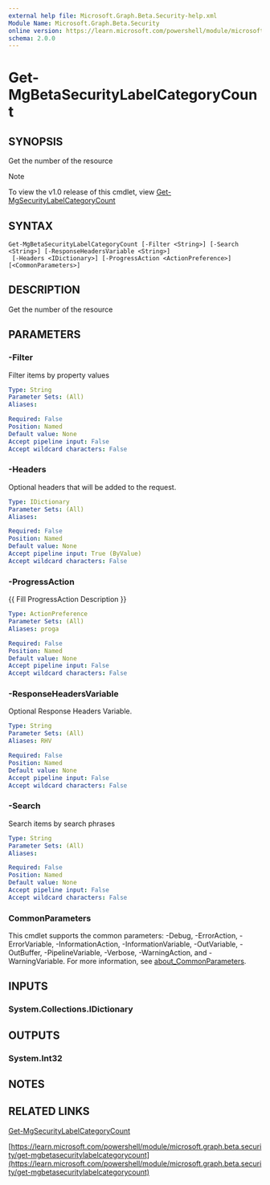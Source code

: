 ```yaml
---
external help file: Microsoft.Graph.Beta.Security-help.xml
Module Name: Microsoft.Graph.Beta.Security
online version: https://learn.microsoft.com/powershell/module/microsoft.graph.beta.security/get-mgbetasecuritylabelcategorycount
schema: 2.0.0
---
```


# Get-MgBetaSecurityLabelCategoryCount

## SYNOPSIS
Get the number of the resource

> [!NOTE]
> To view the v1.0 release of this cmdlet, view [Get-MgSecurityLabelCategoryCount](/powershell/module/Microsoft.Graph.Security/Get-MgSecurityLabelCategoryCount?view=graph-powershell-1.0)

## SYNTAX

```
Get-MgBetaSecurityLabelCategoryCount [-Filter <String>] [-Search <String>] [-ResponseHeadersVariable <String>]
 [-Headers <IDictionary>] [-ProgressAction <ActionPreference>] [<CommonParameters>]
```

## DESCRIPTION
Get the number of the resource

## PARAMETERS

### -Filter
Filter items by property values

```yaml
Type: String
Parameter Sets: (All)
Aliases:

Required: False
Position: Named
Default value: None
Accept pipeline input: False
Accept wildcard characters: False
```

### -Headers
Optional headers that will be added to the request.

```yaml
Type: IDictionary
Parameter Sets: (All)
Aliases:

Required: False
Position: Named
Default value: None
Accept pipeline input: True (ByValue)
Accept wildcard characters: False
```

### -ProgressAction
{{ Fill ProgressAction Description }}

```yaml
Type: ActionPreference
Parameter Sets: (All)
Aliases: proga

Required: False
Position: Named
Default value: None
Accept pipeline input: False
Accept wildcard characters: False
```

### -ResponseHeadersVariable
Optional Response Headers Variable.

```yaml
Type: String
Parameter Sets: (All)
Aliases: RHV

Required: False
Position: Named
Default value: None
Accept pipeline input: False
Accept wildcard characters: False
```

### -Search
Search items by search phrases

```yaml
Type: String
Parameter Sets: (All)
Aliases:

Required: False
Position: Named
Default value: None
Accept pipeline input: False
Accept wildcard characters: False
```

### CommonParameters
This cmdlet supports the common parameters: -Debug, -ErrorAction, -ErrorVariable, -InformationAction, -InformationVariable, -OutVariable, -OutBuffer, -PipelineVariable, -Verbose, -WarningAction, and -WarningVariable. For more information, see [about_CommonParameters](http://go.microsoft.com/fwlink/?LinkID=113216).

## INPUTS

### System.Collections.IDictionary
## OUTPUTS

### System.Int32
## NOTES

## RELATED LINKS
[Get-MgSecurityLabelCategoryCount](/powershell/module/Microsoft.Graph.Security/Get-MgSecurityLabelCategoryCount?view=graph-powershell-1.0)

[https://learn.microsoft.com/powershell/module/microsoft.graph.beta.security/get-mgbetasecuritylabelcategorycount](https://learn.microsoft.com/powershell/module/microsoft.graph.beta.security/get-mgbetasecuritylabelcategorycount)





